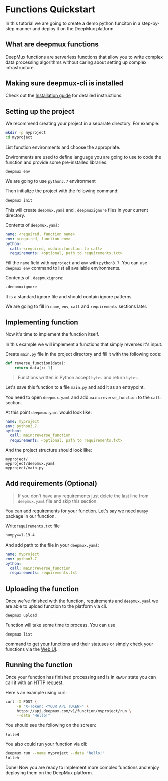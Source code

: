 # Functions Quickstart 

In this tutorial we are going to create a demo python funciton in a step-by-step manner and deploy it on the DeepMux platform.

## What are deepmux functions

DeepMux functions are serverless functions that allow you to write complex data processing algorithms without caring about setting up complex infrastructure.

## Making sure deepmux-cli is installed

Check out the [Installation guide](/cli/) for detailed instructions.


## Setting up the project

We recommend creating your project in a separate directory. For example:
```bash
mkdir -p myproject
cd myproject
```

List function environments and choose the appropriate.

Environments are used to define language you are going to use to code the function and provide some pre-installed libraries.

```bash
deepmux env
```
We are going to use `python3.7` environment

Then initialize the project with the following command:

```bash
deepmux init
```

This will create `deepmux.yaml` and `.deepmuxignore` files in your current directory.

Contents of `deepmux.yaml`:

```yaml
name: <required, function name>
env: <required, function env>
python:
  call: <required, module:function to call>
  requirements: <optional, path to requirements.txt>
```

Fill the `name` field with `myproject` and `env` with `python3.7`. You can use `deepmux env` command to list all available environments.


Contents of `.deepmuxignore`:

```
.deepmuxignore
```

It is a standard ignore file and should contain ignore patterns.

We are going to fill in `name`, `env`, `call` and `requirements` sections later.


## Implementing function

Now it's time to implement the function itself.

In this example we will implement a functions that simply reverses it's input.

Create `main.py` file in the project directory and fill it with the following code:

```python
def reverse_function(data):
    return data[::-1]

```
> Functions written in Python accept `bytes` and return `bytes`.

Let's save this function to a file `main.py` and add it as an entrypoint.

You need to open `deepmux.yaml` and add `main:reverse_function` to the `call:` section.

At this point `deepmux.yaml` would look like:
```yaml
name: myproject
env: python3.7
python:
  call: main:reverse_function
  requirements: <optional, path to requirements.txt>
```

And the project structure should look like:

```
myproject/
myproject/deepmux.yaml
myproject/main.py
```

## Add requirements (Optional)

> If you don't have any requirements just delete the last line from `deepmux.yaml` file and skip this section.

You can add requirements for your function. Let's say we need `numpy` package in our function.


Write`requirements.txt` file

```txt
numpy==1.19.4
```

And add path to the file in your `deepmux.yaml`:
```yaml
name: myproject
env: python3.7
python:
  call: main:reverse_function
  requirements: requirements.txt
```


## Uploading the function

Once we've finished with the function, requirements and `deepmux.yaml` we are able to upload function to the platform via cli.
```bash 
deepmux upload
```

Function will take some time to process. You can use 
```
deepmux list
```
command to get your functions and their statuses or simply check your functions via the [Web UI](https://app.deepmux.com/functions).

## Running the function

Once your function has finished processing and is in `READY` state you can call it with an HTTP request.

Here's an example using curl:
```bash
curl -X POST \
     -H "X-Token: <YOUR API TOKEN>" \
     https://api.deepmux.com/v1/function/myproject/run \
     --data "Hello!"
```
You should see the following on the screen:
```
!olleH
```

You also could run your function via cli:
```bash
deepmux run --name myproject --data 'hello!'
!olleh
```

Done! Now you are ready to implement more complex functions and enjoy deploying them on the DeepMux platform.
